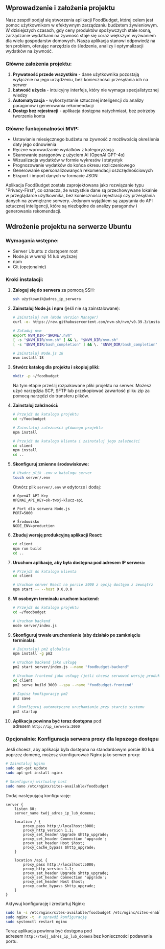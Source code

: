 ## Wprowadzenie i założenia projektu

Nasz zespół podjął się stworzenia aplikacji FoodBudget, której celem jest pomoc użytkownikom w efektywnym zarządzaniu budżetem żywieniowym. W dzisiejszych czasach, gdy ceny produktów spożywczych stale rosną, zarządzanie wydatkami na żywność staje się coraz większym wyzwaniem dla wielu gospodarstw domowych. Nasza aplikacja stanowi odpowiedź na ten problem, oferując narzędzia do śledzenia, analizy i optymalizacji wydatków na żywność.

### Główne założenia projektu:

1. **Prywatność przede wszystkim** - dane użytkownika pozostają wyłącznie na jego urządzeniu, bez konieczności przesyłania ich na serwer
2. **Łatwość użycia** - intuicyjny interfejs, który nie wymaga specjalistycznej wiedzy
3. **Automatyzacja** - wykorzystanie sztucznej inteligencji do analizy paragonów i generowania rekomendacji
4. **Dostęp bez rejestracji** - aplikacja dostępna natychmiast, bez potrzeby tworzenia konta

### Główne funkcjonalności MVP:

- Ustawianie miesięcznego budżetu na żywność z możliwością określenia daty jego odnowienia
- Ręczne wprowadzanie wydatków z kategoryzacją
- Skanowanie paragonów z użyciem AI (OpenAI GPT-4o)
- Wizualizacja wydatków w formie wykresów i statystyk
- Prognozowanie wydatków do końca okresu rozliczeniowego
- Generowanie spersonalizowanych rekomendacji oszczędnościowych
- Eksport i import danych w formacie JSON

Aplikacja FoodBudget została zaprojektowana jako rozwiązanie typu "Privacy-First", co oznacza, że wszystkie dane są przechowywane lokalnie w przeglądarce użytkownika, bez konieczności rejestracji czy przesyłania danych na zewnętrzne serwery. Jedynym wyjątkiem są zapytania do API sztucznej inteligencji, które są niezbędne do analizy paragonów i generowania rekomendacji.

## Wdrożenie projektu na serwerze Ubuntu

### Wymagania wstępne:

- Serwer Ubuntu z dostępem root
- Node.js w wersji 14 lub wyższej
- npm
- Git (opcjonalnie)

### Kroki instalacji:

1. **Zaloguj się do serwera** za pomocą SSH:
    
    ```bash
    ssh użytkownik@adres_ip_serwera
    
    ```
    
2. **Zainstaluj Node.js i npm** (jeśli nie są zainstalowane):
    
    ```bash
    # Zainstaluj nvm (Node Version Manager)
    curl -o- https://raw.githubusercontent.com/nvm-sh/nvm/v0.39.3/install.sh | bash
    
    # Załaduj nvm
    export NVM_DIR="$HOME/.nvm"
    [ -s "$NVM_DIR/nvm.sh" ] && \. "$NVM_DIR/nvm.sh"
    [ -s "$NVM_DIR/bash_completion" ] && \. "$NVM_DIR/bash_completion"
    
    # Zainstaluj Node.js 18
    nvm install 18
    
    ```
    
3. **Stwórz katalog dla projektu i skopiuj pliki:**
    
    ```bash
    mkdir -p ~/foodbudget
    
    ```
    
    Na tym etapie prześlij rozpakowane pliki projektu na serwer. Możesz użyć narzędzia SCP, SFTP lub przekopiować zawartość pliku zip za pomocą narzędzi do transferu plików.
    
4. **Zainstaluj zależności:**
    
    ```bash
    # Przejdź do katalogu projektu
    cd ~/foodbudget
    
    # Zainstaluj zależności głównego projektu
    npm install
    
    # Przejdź do katalogu klienta i zainstaluj jego zależności
    cd client
    npm install
    cd ..
    
    ```
    
5. **Skonfiguruj zmienne środowiskowe:**
    
    ```bash
    # Utwórz plik .env w katalogu server
    touch server/.env
    
    ```
    
    Otwórz plik `server/.env` w edytorze i dodaj:
    
    ```
    # OpenAI API Key
    OPENAI_API_KEY=sk-twoj-klucz-api
    
    # Port dla serwera Node.js
    PORT=5000
    
    # Środowisko
    NODE_ENV=production
    
    ```
    
6. **Zbuduj wersję produkcyjną aplikacji React:**
    
    ```bash
    cd client
    npm run build
    cd ..
    
    ```
    
7. **Uruchom aplikację, aby była dostępna pod adresem IP serwera:**
    
    ```bash
    # Przejdź do katalogu klienta
    cd client
    
    # Uruchom serwer React na porcie 3000 z opcją dostępu z zewnątrz
    npm start -- --host 0.0.0.0
    
    ```
    
8. **W osobnym terminalu uruchom backend:**
    
    ```bash
    # Przejdź do katalogu projektu
    cd ~/foodbudget
    
    # Uruchom backend
    node server/index.js
    
    ```
    
9. **Skonfiguruj trwałe uruchomienie (aby działało po zamknięciu terminala):**
    
    ```bash
    # Zainstaluj pm2 globalnie
    npm install -g pm2
    
    # Uruchom backend jako usługę
    pm2 start server/index.js --name "foodbudget-backend"
    
    # Uruchom frontend jako usługę (jeśli chcesz serwować wersję produkcyjną)
    cd client
    pm2 serve build 3000 --spa --name "foodbudget-frontend"
    
    # Zapisz konfigurację pm2
    pm2 save
    
    # Skonfiguruj automatyczne uruchamianie przy starcie systemu
    pm2 startup
    
    ```
    
10. **Aplikacja powinna być teraz dostępna** pod adresem `http://ip_serwera:3000`

### Opcjonalnie: Konfiguracja serwera proxy dla lepszego dostępu

Jeśli chcesz, aby aplikacja była dostępna na standardowym porcie 80 lub poprzez domenę, możesz skonfigurować Nginx jako serwer proxy:

```bash
# Zainstaluj Nginx
sudo apt-get update
sudo apt-get install nginx

# Skonfiguruj wirtualny host
sudo nano /etc/nginx/sites-available/foodbudget

```

Dodaj następującą konfigurację:

```
server {
    listen 80;
    server_name twój_adres_ip_lub_domena;

    location / {
        proxy_pass http://localhost:3000;
        proxy_http_version 1.1;
        proxy_set_header Upgrade $http_upgrade;
        proxy_set_header Connection 'upgrade';
        proxy_set_header Host $host;
        proxy_cache_bypass $http_upgrade;
    }

    location /api {
        proxy_pass http://localhost:5000;
        proxy_http_version 1.1;
        proxy_set_header Upgrade $http_upgrade;
        proxy_set_header Connection 'upgrade';
        proxy_set_header Host $host;
        proxy_cache_bypass $http_upgrade;
    }
}

```

Aktywuj konfigurację i zrestartuj Nginx:

```bash
sudo ln -s /etc/nginx/sites-available/foodbudget /etc/nginx/sites-enabled/
sudo nginx -t  # sprawdź konfigurację
sudo systemctl restart nginx

```

Teraz aplikacja powinna być dostępna pod adresem `http://twój_adres_ip_lub_domena` bez konieczności podawania portu.
